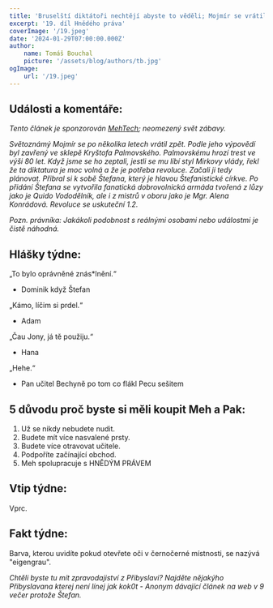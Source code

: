 ```yaml
---
title: 'Bruselští diktátoři nechtějí abyste to věděli; Mojmír se vrátil!'
excerpt: '19. díl Hnědého práva'
coverImage: '/19.jpeg'
date: '2024-01-29T07:00:00.000Z'
author:
    name: Tomáš Bouchal
    picture: '/assets/blog/authors/tb.jpg'
ogImage:
    url: '/19.jpeg'
---
```

## **Události a komentáře:**

*Tento článek je sponzorován [MehTech](https://mehtech.vercel.app); neomezený svět zábavy.*

*Světoznámý Mojmír se po několika letech vrátil zpět. Podle jeho výpovědí
byl zavřený ve sklepě Kryštofa Palmovského. Palmovskému hrozí trest ve
výši 80 let. Když jsme se ho zeptali, jestli se mu líbí styl Mirkovy vlády, řekl že
ta diktatura je moc volná a že je potřeba revoluce. Začali ji tedy plánovat.
Přibral si k sobě Štefana, který je hlavou Štefanistické církve. Po přidání
Štefana se vytvořila fanatická dobrovolnická armáda tvořená z lůzy jako je
Quido Vododělník, ale i z mistrů v oboru jako je Mgr. Alena Konrádová.
Revoluce se uskuteční 1.2.*

*Pozn. právníka: Jakákoli podobnost s reálnými osobami nebo událostmi je čistě náhodná.*

## **Hlášky týdne:**

„To bylo oprávněné znás*lnění.“

- Dominik když Štefan

„Kámo, líčim si prdel.“

- Adam

„Čau Jony, já tě použiju.“

- Hana

„Hehe.“

- Pan učitel Bechyně po tom co flákl Pecu sešitem

## **5 důvodu proč byste si měli koupit Meh a Pak:**

1) Už se nikdy nebudete nudit.
2) Budete mít více nasvalené prsty.
3) Budete více otravovat učitele.
4) Podpoříte začínající obchod.
5) Meh spolupracuje s HNĚDÝM PRÁVEM


## **Vtip týdne:**

Vprc.

## **Fakt týdne:**

Barva, kterou uvidíte pokud otevřete oči v černočerné místnosti, se nazývá
"eigengrau".

*Chtěli byste tu mít zpravodajiství z Přibyslavi? Najděte nějakýho Přibyslavana kterej není línej jak kok0t - Anonym dávající článek na web v 9 večer protože Štefan.*